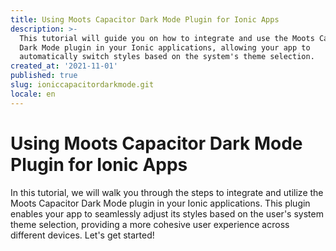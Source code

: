 ```yaml
---
title: Using Moots Capacitor Dark Mode Plugin for Ionic Apps
description: >-
  This tutorial will guide you on how to integrate and use the Moots Capacitor
  Dark Mode plugin in your Ionic applications, allowing your app to
  automatically switch styles based on the system's theme selection.
created_at: '2021-11-01'
published: true
slug: ioniccapacitordarkmode.git
locale: en
---
```


# Using Moots Capacitor Dark Mode Plugin for Ionic Apps

In this tutorial, we will walk you through the steps to integrate and utilize the Moots Capacitor Dark Mode plugin in your Ionic applications. This plugin enables your app to seamlessly adjust its styles based on the user's system theme selection, providing a more cohesive user experience across different devices. Let's get started!
